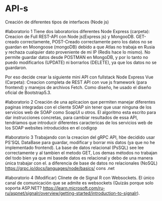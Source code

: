 # API-s
Creación de diferentes tipos de interfaces (Node js) 

#laboratorio 1
Tiene dos laboratorios diferentes 
 Node Express (carpeta): Creacion de Full REST-API con Node js(Express js) y MongooDB. GET-creado correctamente, POST-Creado correctamente pero los datos no se guardan   en Moongoose (mongoDB) debido a que Atlas no trabaja en Rusia y rechaza cualquier dato proveniente de mi IP (Redis hace lo mismo). No permite guardar datos desde POSTMAN en MongoDB, y por lo tanto no puedo modificarlos (UPDATE) ni borrarlos (DELETE), ya que los datos no se guardaron.
 
 Por eso decide crear la siguiente mini API con fullstack
 Node Express Vue (Carpeta): Creacion completa de REST API con  vue js framework (para frontend) y manejos de archivos Fetch. Como diseño, he usado el diseño oficial de Bootstrap5.3.
 
 
 #laboratorio 2
Creación de una aplicacion que permiten manejar diferentes paginas integradas con el cliente SOAP sin tener que usar ninguna de los servicios web de SOAP como SoapUI u otros.
El algoritmo esta escrito para dar instrucciones concretas, para cambiar resultados de essa API, tendriamos que introducir diferentes caractericas de los servicios web de los SOAP websites introducidos en el codigop


 
 #laboratorio 3 
 Trabajando con la creacion del gRPC API, hbe decidido usar PS'SQL DataBase para guardar, modificar y borrar mis datos (ya que no he implementado frontend).
 La base de datos relacional (PsSQL) see lee correctamente y al tambien el metodo GET, Los demas métodos no trabajan del todo bien ya que mi basede datos es relacional y debo de una manera única trabajar con el. a diferencia de base de datos no relacionales (NoSQL)
 https://grpc.io/docs/languages/node/basics/ cons .net
 
  
  
  #laboratorio 4 (Modificar)
  Clinete de de Signal R con Websockets. El único canal de comunicación que se admite es websockets (Quizás porque solo soporta ASP.NET? https://learn.microsoft.com/ru-ru/aspnet/signalr/overview/getting-started/introduction-to-signalr). 
  
